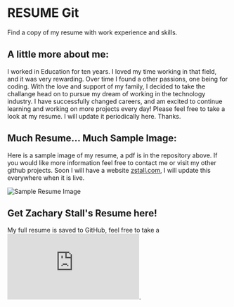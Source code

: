# RESUME Git

Find a copy of my resume with work experience and skills.

## A little more about me:

I worked in Education for ten years. I loved my time working in that field, and it was very rewarding. Over time I found a other passions, one being for coding. With the love and support of my family, I decided to take the challange head on to pursue my dream of working in the technology industry. I have successfully changed careers, and am excited to continue learning and working on more projects every day! Please feel free to take a look at my resume. I will update it periodically here. Thanks.

## Much Resume... Much Sample Image:
Here is a sample image of my resume, a pdf is in the repository above. If you would like more information feel free to contact me or visit my other github projects. Soon I will have a website [zstall.com](https://zstal.com), I will update this everywhere when it is live.

![Sample Resume Image](https://i.imgur.com/lPjkkWq.png)

## Get Zachary Stall's Resume here!

My full resume is saved to GitHub, feel free to take a ![look](https://github.com/zstall/Resume/blob/master/Zachary%20Stall%20Technical%20Resume.pdf).
